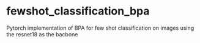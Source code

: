 # fewshot_classification_bpa
Pytorch implementation of BPA for few shot classification on images using the resnet18 as the bacbone
